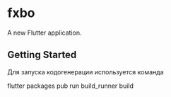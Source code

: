# fxbo

A new Flutter application.

## Getting Started

Для запуска кодогенерации используется команда

flutter packages pub run build_runner build
